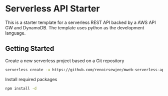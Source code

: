 # Serverless API Starter

This is a starter template for a serverless REST API backed by a AWS API GW and DynamoDB.  The template uses python as the development language.

## Getting Started

Create a new serverless project based on a Git repository

```bash
serverless create -u https://github.com/renoirsewjee/mweb-serverless-api-starter -n your-project-name
```

Install required packages

```bash
npm install -d
```
